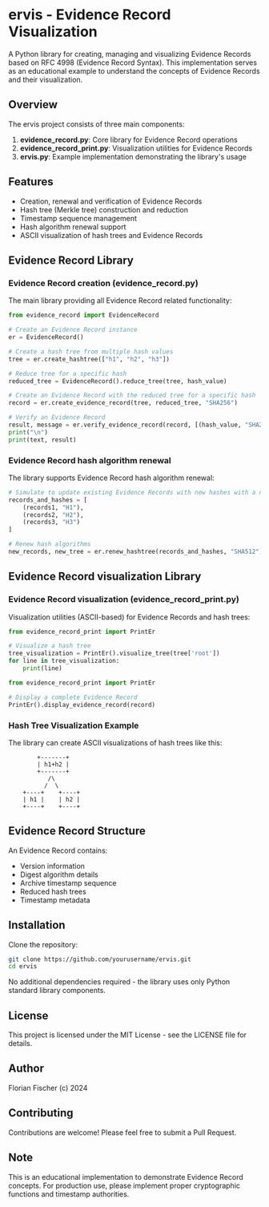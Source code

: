 # ervis - Evidence Record Visualization

A Python library for creating, managing and visualizing Evidence Records based on RFC 4998 (Evidence Record Syntax). This implementation serves as an educational example to understand the concepts of Evidence Records and their visualization.

## Overview

The ervis project consists of three main components:

1. **evidence_record.py**: Core library for Evidence Record operations
2. **evidence_record_print.py**: Visualization utilities for Evidence Records
3. **ervis.py**: Example implementation demonstrating the library's usage

## Features

- Creation, renewal and verification of Evidence Records
- Hash tree (Merkle tree) construction and reduction
- Timestamp sequence management
- Hash algorithm renewal support
- ASCII visualization of hash trees and Evidence Records

## Evidence Record Library

### Evidence Record creation (evidence_record.py)

The main library providing all Evidence Record related functionality:

```python
from evidence_record import EvidenceRecord

# Create an Evidence Record instance
er = EvidenceRecord()

# Create a hash tree from multiple hash values
tree = er.create_hashtree(["h1", "h2", "h3"])

# Reduce tree for a specific hash
reduced_tree = EvidenceRecord().reduce_tree(tree, hash_value)

# Create an Evidence Record with the reduced tree for a specific hash
record = er.create_evidence_record(tree, reduced_tree, "SHA256")

# Verify an Evidence Record
result, message = er.verify_evidence_record(record, [(hash_value, "SHA256")])
print("\n")
print(text, result)
```

### Evidence Record hash algorithm renewal

The library supports Evidence Record hash algorithm renewal:

```python
# Simulate to update existing Evidence Records with new hashes with a new algorithm
records_and_hashes = [
    (records1, "H1"),
    (records2, "H2"),
    (records3, "H3")
]

# Renew hash algorithms
new_records, new_tree = er.renew_hashtree(records_and_hashes, "SHA512")
```

## Evidence Record visualization Library

### Evidence Record visualization (evidence_record_print.py)

Visualization utilities (ASCII-based) for Evidence Records and hash trees:

```python
from evidence_record_print import PrintEr

# Visualize a hash tree
tree_visualization = PrintEr().visualize_tree(tree['root'])
for line in tree_visualization:
    print(line)
```

```python
from evidence_record_print import PrintEr

# Display a complete Evidence Record
PrintEr().display_evidence_record(record)
```

### Hash Tree Visualization Example

The library can create ASCII visualizations of hash trees like this:

```
        +-------+
        | h1+h2 |
        +-------+
           /\
          /  \
    +----+    +----+
    | h1 |    | h2 |
    +----+    +----+
```

## Evidence Record Structure

An Evidence Record contains:
- Version information
- Digest algorithm details
- Archive timestamp sequence
- Reduced hash trees
- Timestamp metadata

## Installation

Clone the repository:
```bash
git clone https://github.com/yourusername/ervis.git
cd ervis
```

No additional dependencies required - the library uses only Python standard library components.

## License

This project is licensed under the MIT License - see the LICENSE file for details.

## Author

Florian Fischer (c) 2024

## Contributing

Contributions are welcome! Please feel free to submit a Pull Request.

## Note

This is an educational implementation to demonstrate Evidence Record concepts. For production use, please implement proper cryptographic functions and timestamp authorities.